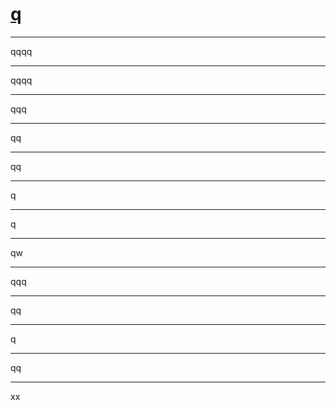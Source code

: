 # [q](https://github.com/dululu/notes/issues/5)



---

qqqq

---

qqqq

---

qqq

---

qq

---

qq

---

q

---

q

---

qw

---

qqq

---

qq

---

q

---

qq

---

xx